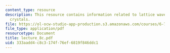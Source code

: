 ```yaml
---
content_type: resource
description: This resource contains information related to lattice waves in 1D monatomic
  crystals.
file: https://ol-ocw-studio-app-production.s3.amazonaws.com/courses/6-730-physics-for-solid-state-applications-spring-2003/333aadd4c8c3174f76ef6819f846ddc1_lecture_8c.pdf
file_type: application/pdf
resourcetype: Document
title: lecture_8c.pdf
uid: 333aadd4-c8c3-174f-76ef-6819f846ddc1
---
```

